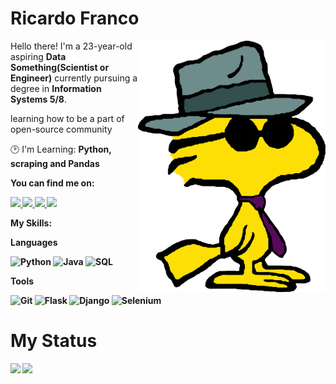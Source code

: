# Ricardo Franco

<img src="woodstock.png" min-width="300px" max-width="300px" width="300px" align="right">

<p align="left"> 
      Hello there! I'm a 23-year-old aspiring <strong>Data Something(Scientist or Engineer)</strong> currently pursuing a degree in <strong>Information Systems 5/8</strong>.
</p>

<p align="left">
      learning how to be a part of open-source community
</p>
 
<p align="left">
  🕑 I'm Learning: <strong>Python, scraping and Pandas</strong>
</p>

<p align="left">
 <strong>You can find me on:<strong>
</p>

<p align="left">
<a href="https://dev.to/francocontigo" alt="Dev.to" target="_blank">
  <img src="https://img.shields.io/badge/Dev.to-gray?style=flat-square&logo=dev.to&logoColor=white"/>
</a>

<a href="mailto:ricardoaugustofranco@hotmail.com">
  <img src="https://img.shields.io/badge/Microsoft_Outlook-0078D4?style=grey&logo=microsoft-outlook&logoColor=white" />
</a>

<a href="https://twitter.com/francocontigo" alt="Twitter" target="_blank">
  <img src="https://img.shields.io/badge/-Twitter-gray?style=flat-square&labelColor=gray&logo=twitter&logoColor=white"/>
</a>

<a href="https://www.linkedin.com/in/francocontigo/" alt="LinkedIn" target="_blank">
  <img src="https://img.shields.io/badge/-Linkedin-gray?style=flat-square&labelColor=gray&logo=Linkedin&logoColor=white&link=https://www.linkedin.com/in/francocontigo/"/>
</a>


<strong>My Skills:<strong>
  
<p>Languages</p>
    
  ![Python](https://img.shields.io/badge/python-100000?style=for-the-badge&logo=python&logoColor=blue)
  ![Java](https://img.shields.io/badge/Java-100000?style=for-the-badge&logo=CoffeeScript)
  ![SQL](https://img.shields.io/badge/sql-100000?style=for-the-badge&logo=)
<p>Tools</p>
    
  ![Git](https://img.shields.io/badge/git-100000?style=for-the-badge&logo=git)
  ![Flask](https://img.shields.io/badge/flask-100000?style=for-the-badge&logo=flask)
  ![Django](https://img.shields.io/badge/django-100000?style=for-the-badge&logo=django)
  ![Selenium](https://img.shields.io/badge/selenium-100000?style=for-the-badge&logo=selenium)
  
# My Status

<img class="github-stats" height="175em" src="https://github-readme-stats.vercel.app/api?username=francocontigo&show_icons=true&theme=dracula"/>
<img height="175px" src="https://github-readme-stats.vercel.app/api/top-langs/?username=francocontigo&layout=compact&theme=dracula&count_private=true"/>


